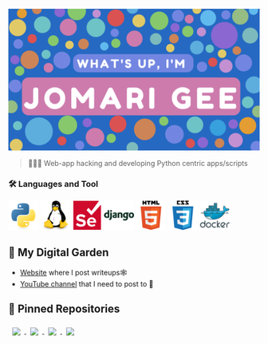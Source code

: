 ![](./assets/GitHubHeader.png)
<br>
> 👨🏿‍💻 Web-app hacking and developing Python centric apps/scripts


### 🛠️ Languages and Tool
<img src="https://github.com/devicons/devicon/blob/master/icons/python/python-original.svg" height="60" width="60"> <img src="https://github.com/devicons/devicon/blob/master/icons/linux/linux-original.svg" height="60" width="60"> <img src="https://github.com/devicons/devicon/blob/master/icons/selenium/selenium-original.svg" height="60" width="60"> <img src="https://github.com/devicons/devicon/blob/master/icons/django/django-plain-wordmark.svg" height="60" width="60"> <img src="https://github.com/devicons/devicon/blob/master/icons/html5/html5-original-wordmark.svg" height="60" width="60"> <img src="https://github.com/devicons/devicon/blob/master/icons/css3/css3-original-wordmark.svg" height="60" width="60"> <img src="https://github.com/devicons/devicon/blob/master/icons/docker/docker-original-wordmark.svg" height="60" width="60">


## 🥦 My Digital Garden 

- <a href="https://jomarigee.github.io/">Website</a> where I post writeups🕸️
- <a href="https://www.youtube.com/c/JomariGee/videos">YouTube channel</a> that I need to post to 🎥
## 📌 Pinned Repositories

<a href="https://github.com/JomariGee/Desk-Sheet">
  <img align="center" style="margin:0.5rem" src="https://github-readme-stats.vercel.app/api/pin/?username=JomariGee&repo=Desk-Sheet&title_color=ffffff&text_color=c9cacc&icon_color=4AB197&bg_color=1A2B34" />
</a>

<a href="https://github.com/JomariGee/jomarigee.github.io">
  <img align="center" style="margin:0.5rem" src="https://github-readme-stats.vercel.app/api/pin/?username=JomariGee&repo=jomarigee.github.io&title_color=ffffff&text_color=c9cacc&icon_color=4AB197&bg_color=1A2B34" />
</a>

<a href="https://github.com/JomariGee/Recon">
  <img align="center" style="margin:0.5rem" src="https://github-readme-stats.vercel.app/api/pin/?username=JomariGee&repo=Recon&title_color=ffffff&text_color=c9cacc&icon_color=4AB197&bg_color=1A2B34" />
</a>

<a href="https://github.com/JomariGee/Directory_Creation">
  <img align="center" style="margin:0.5rem" src="https://github-readme-stats.vercel.app/api/pin/?username=JomariGee&repo=Directory_Creation&title_color=ffffff&text_color=c9cacc&icon_color=4AB197&bg_color=1A2B34" />
</a>
